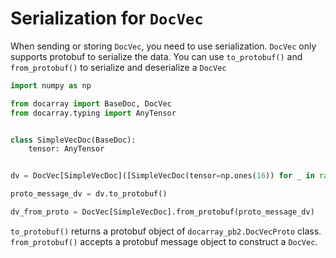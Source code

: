 # Serialization for `DocVec`
When sending or storing `DocVec`, you need to use serialization. `DocVec` only supports protobuf to serialize the data.
You can use `to_protobuf()` and `from_protobuf()` to serialize and deserialize a `DocVec`

```python
import numpy as np

from docarray import BaseDoc, DocVec
from docarray.typing import AnyTensor


class SimpleVecDoc(BaseDoc):
    tensor: AnyTensor


dv = DocVec[SimpleVecDoc]([SimpleVecDoc(tensor=np.ones(16)) for _ in range(8)])

proto_message_dv = dv.to_protobuf()

dv_from_proto = DocVec[SimpleVecDoc].from_protobuf(proto_message_dv)
```

`to_protobuf()` returns a protobuf object of `docarray_pb2.DocVecProto` class. `from_protobuf()` accepts a protobuf message object to construct a `DocVec`.
